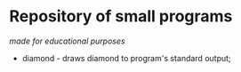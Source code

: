 # Repository of small programs
*made for educational purposes*

* diamond - draws diamond to program's standard output;
